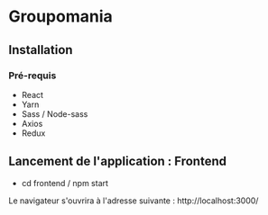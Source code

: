 # Groupomania

## Installation 
### Pré-requis
- React
- Yarn
- Sass / Node-sass
- Axios
- Redux

## Lancement de l'application  : Frontend
- cd frontend / npm start

Le navigateur s'ouvrira à l'adresse suivante :  http://localhost:3000/





